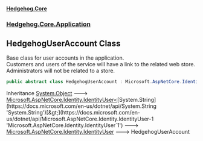 #### [Hedgehog.Core](index.md 'index')
### [Hedgehog.Core.Application](Hedgehog_Core_Application.md 'Hedgehog.Core.Application')
## HedgehogUserAccount Class
Base class for user accounts in the application.   
Customers and users of the service will have a link to the related web store.  
Administrators will not be related to a store.  
```csharp
public abstract class HedgehogUserAccount : Microsoft.AspNetCore.Identity.IdentityUser
```

Inheritance [System.Object](https://docs.microsoft.com/en-us/dotnet/api/System.Object 'System.Object') &#129106; [Microsoft.AspNetCore.Identity.IdentityUser&lt;](https://docs.microsoft.com/en-us/dotnet/api/Microsoft.AspNetCore.Identity.IdentityUser-1 'Microsoft.AspNetCore.Identity.IdentityUser`1')[System.String](https://docs.microsoft.com/en-us/dotnet/api/System.String 'System.String')[&gt;](https://docs.microsoft.com/en-us/dotnet/api/Microsoft.AspNetCore.Identity.IdentityUser-1 'Microsoft.AspNetCore.Identity.IdentityUser`1') &#129106; [Microsoft.AspNetCore.Identity.IdentityUser](https://docs.microsoft.com/en-us/dotnet/api/Microsoft.AspNetCore.Identity.IdentityUser 'Microsoft.AspNetCore.Identity.IdentityUser') &#129106; HedgehogUserAccount  

